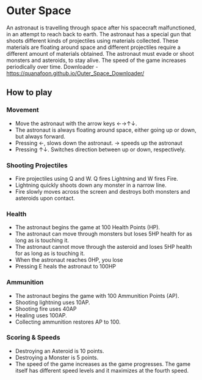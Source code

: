 # Outer Space

An astronaut is travelling through space after his spacecraft malfunctioned, in an attempt to reach back to earth. The astronaut has a special gun that shoots different kinds of projectiles using materials collected. These materials are floating around space and different projectiles require a different amount of materials obtained. The astronaut must evade or shoot monsters and asteroids, to stay alive. The speed of the game increases periodically over time.
Downloader - https://quanafoon.github.io/Outer_Space_Downloader/

## How to play

### Movement 
- Move the astronaut with the arrow keys ←→↑↓. 
- The astronaut is always floating around space, either going up or down, but always forward.
- Pressing ←, slows down the astronaut. → speeds up the astronaut
- Pressing ↑↓. Switches direction between up or down, respectively.

### Shooting Projectiles
- Fire projectiles using Q and W. Q fires Lightning and W fires Fire.
- Lightning quickly shoots down any monster in a narrow line.
- Fire slowly moves across the screen and destroys both monsters and asteroids upon contact.


### Health
- The astronaut begins the game at 100 Health Points (HP).
- The astronaut can move through monsters but loses 5HP health for as long as is touching it.
- The astronaut cannot move through the asteroid and loses 5HP health for as long as is touching it.
- When the astronaut reaches 0HP, you lose
- Pressing E heals the astronaut to 100HP


### Ammunition

- The astronaut begins the game with 100 Ammunition Points (AP).
- Shooting lightning uses 10AP.
- Shooting fire uses 40AP
- Healing uses 100AP.
- Collecting ammunition restores AP to 100.


### Scoring & Speeds

- Destroying an Asteroid is 10 points.
- Destroying a Monster is 5 points.
- The speed of the game increases as the game progresses. The game itself has different speed levels and it maximizes at the fourth speed.
